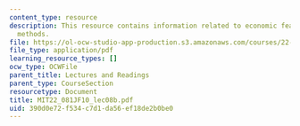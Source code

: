 ```yaml
---
content_type: resource
description: This resource contains information related to economic feasibility assessment
  methods.
file: https://ol-ocw-studio-app-production.s3.amazonaws.com/courses/22-081j-introduction-to-sustainable-energy-fall-2010/390d0e72f534c7d1da56ef18de2b0be0_MIT22_081JF10_lec08b.pdf
file_type: application/pdf
learning_resource_types: []
ocw_type: OCWFile
parent_title: Lectures and Readings
parent_type: CourseSection
resourcetype: Document
title: MIT22_081JF10_lec08b.pdf
uid: 390d0e72-f534-c7d1-da56-ef18de2b0be0
---
```

